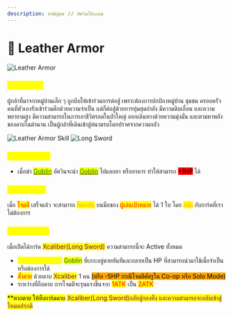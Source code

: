 ```yaml
---
description: สามัญชน // อัศวินโต๊ะกลม
---
```


# 🐻 Leather Armor

![Leather Armor](<../.gitbook/assets/Leather Armor.png>)

### <mark style="color:yellow;">ข้อมูลชุดเกราะ</mark>

ผู้กล้าที่มาจากหมู่บ้านเล็ก ๆ ถูกบีบให้เข้าร่วมการต่อสู้ เพราะต้องการปกป้องหมู่บ้าน ชุมชน ครอบครัว คนที่ตัวเองรักเข้าร่วมศึกด้วยความจำเป็น แต่ก็ต่อสู้ด้วยการทุ่มสุดกำลัง มีความดิบเถื่อน และความพยายามสูง มีความสามารถในการเอาชีวิตรอดในป่าใหญ่ ออกเดินทางด้วยความมุ่งมั่น และตามหาพลังของดาบในตำนาน เป็นผู้กล้าที่เดินเข้าสู่สนามรบโดยปราศจากความกลัว

![Leather Armor Skill](<../.gitbook/assets/B (6).png>) ![Long Sword](<../.gitbook/assets/สำเนาของ long-sword.png>)

### <mark style="color:yellow;">Passive Skill</mark>

* เมื่อฆ่า [<mark style="color:green;">Goblin</mark>](../event-card.md#goblin) อัศวินจะนำ [<mark style="color:green;">Goblin</mark>](../event-card.md#goblin) ไปแลกยา หรืออาหาร ทำให้สามารถ <mark style="background-color:red;">+1HP</mark> ได้

### <mark style="color:yellow;">Action Skill</mark>

เมื่อ <mark style="color:red;">โจมตี</mark> เสร็จแล้ว จะสามารถ <mark style="color:orange;">ยึดการ์ด</mark> บนมือของ <mark style="color:red;">ผู้เล่นเป้าหมาย</mark> ได้ 1 ใบ โดย <mark style="color:orange;">สลับ</mark> กับการ์ดที่เราไม่ต้องการ

### <mark style="color:yellow;">Special Skill</mark>

เมื่อเปิดได้การ์ด <mark style="color:purple;">Xcaliber(Long Sword)</mark> ความสามารถนี้จะ Active ทั้งหมด

* <mark style="color:yellow;">Full Recovery +</mark> <mark style="color:green;">Goblin</mark> ที่เกาะอยู่ตายทันทีและกลายเป็น HP ที่สามารถนำมาใช้เมื่อจำเป็นหรือต้องการได้
* <mark style="color:red;">สั่งตาย</mark> ด้วยดาบ <mark style="color:purple;">Xcaliber</mark> 1 คน <mark style="background-color:orange;">(หรือ -5HP กรณีโจมตีศัตรูใน Co-op หรือ Solo Mode)</mark>
* ระหว่างที่ถือดาบ การโจมตีจะรุนแรงขึ้นจาก <mark style="color:red;">1ATK</mark> เป็น <mark style="color:red;">2ATK</mark>

<mark style="background-color:yellow;">\*\*หากตาย ให้ทิ้งการ์ดดาบ</mark> <mark style="color:purple;background-color:yellow;">Xcaliber</mark><mark style="background-color:yellow;"><mark style="color:purple;">(Long Sword)กลับสู่กองทิ้ง และความสามารถจะกลับเข้าสู่โหมดปรกติ<mark style="color:purple;"></mark>

